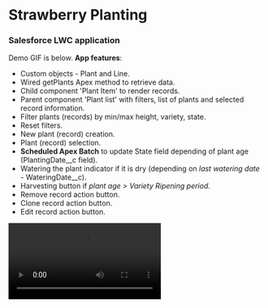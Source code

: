 # Strawberry Planting 
### Salesforce LWC application

Demo GIF is below. **App features**:

- Custom objects - Plant and Line.
- Wired getPlants Apex method to retrieve data.
- Child component 'Plant Item' to render records.
- Parent component 'Plant list' with filters, list of plants and selected record information.
- Filter plants (records) by min/max height, variety, state.
- Reset filters.
- New plant (record) creation.
- Plant (record) selection.
- **Scheduled Apex Batch** to update State field depending of plant age (PlantingDate__c field).
- Watering the plant indicator if it is dry (depending on *last watering date* - WateringDate__c).
- Harvesting button if *plant age > Variety Ripening period*.
- Remove record action button.
- Clone record action button.
- Edit record action button.

![Demo](https://user-images.githubusercontent.com/116291167/201484523-83c1ee5a-0199-4f35-bf77-d5db857e854f.mp4)
